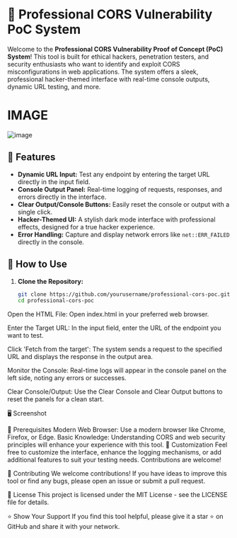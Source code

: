 # 🚀 Professional CORS Vulnerability PoC System

Welcome to the **Professional CORS Vulnerability Proof of Concept (PoC) System**! This tool is built for ethical hackers, penetration testers, and security enthusiasts who want to identify and exploit CORS misconfigurations in web applications. The system offers a sleek, professional hacker-themed interface with real-time console outputs, dynamic URL testing, and more.
# IMAGE
![image](https://github.com/user-attachments/assets/f149338c-682b-472d-ad1a-b395a5fcd90d)

## 🌟 Features
- **Dynamic URL Input:** Test any endpoint by entering the target URL directly in the input field.
- **Console Output Panel:** Real-time logging of requests, responses, and errors directly in the interface.
- **Clear Output/Console Buttons:** Easily reset the console or output with a single click.
- **Hacker-Themed UI:** A stylish dark mode interface with professional effects, designed for a true hacker experience.
- **Error Handling:** Capture and display network errors like `net::ERR_FAILED` directly in the console.

## 🎯 How to Use
1. **Clone the Repository:**
   ```bash
   git clone https://github.com/yourusername/professional-cors-poc.git
   cd professional-cors-poc
Open the HTML File:
Open index.html in your preferred web browser.

Enter the Target URL:
In the input field, enter the URL of the endpoint you want to test.

Click 'Fetch from the target':
The system sends a request to the specified URL and displays the response in the output area.

Monitor the Console:
Real-time logs will appear in the console panel on the left side, noting any errors or successes.

Clear Console/Output:
Use the Clear Console and Clear Output buttons to reset the panels for a clean start.

🖥️ Screenshot

🚧 Prerequisites
Modern Web Browser: Use a modern browser like Chrome, Firefox, or Edge.
Basic Knowledge: Understanding CORS and web security principles will enhance your experience with this tool.
🔧 Customization
Feel free to customize the interface, enhance the logging mechanisms, or add additional features to suit your testing needs. Contributions are welcome!

🤝 Contributing
We welcome contributions! If you have ideas to improve this tool or find any bugs, please open an issue or submit a pull request.

📜 License
This project is licensed under the MIT License - see the LICENSE file for details.

⭐ Show Your Support
If you find this tool helpful, please give it a star ⭐ on GitHub and share it with your network.

